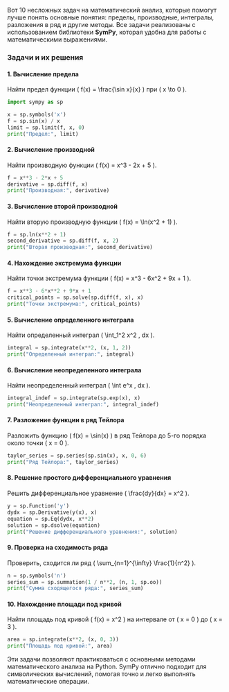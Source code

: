 Вот 10 несложных задач на математический анализ, которые помогут лучше понять основные понятия: пределы, производные, интегралы, разложения в ряд и другие методы. Все задачи реализованы с использованием библиотеки **SymPy**, которая удобна для работы с математическими выражениями.

### Задачи и их решения

#### 1. **Вычисление предела**
   Найти предел функции \( f(x) = \frac{\sin x}{x} \) при \( x \to 0 \).

   ```python
   import sympy as sp

   x = sp.symbols('x')
   f = sp.sin(x) / x
   limit = sp.limit(f, x, 0)
   print("Предел:", limit)
   ```

#### 2. **Вычисление производной**
   Найти производную функции \( f(x) = x^3 - 2x + 5 \).

   ```python
   f = x**3 - 2*x + 5
   derivative = sp.diff(f, x)
   print("Производная:", derivative)
   ```

#### 3. **Вычисление второй производной**
   Найти вторую производную функции \( f(x) = \ln(x^2 + 1) \).

   ```python
   f = sp.ln(x**2 + 1)
   second_derivative = sp.diff(f, x, 2)
   print("Вторая производная:", second_derivative)
   ```

#### 4. **Нахождение экстремума функции**
   Найти точки экстремума функции \( f(x) = x^3 - 6x^2 + 9x + 1 \).

   ```python
   f = x**3 - 6*x**2 + 9*x + 1
   critical_points = sp.solve(sp.diff(f, x), x)
   print("Точки экстремума:", critical_points)
   ```

#### 5. **Вычисление определенного интеграла**
   Найти определенный интеграл \( \int_1^2 x^2 \, dx \).

   ```python
   integral = sp.integrate(x**2, (x, 1, 2))
   print("Определенный интеграл:", integral)
   ```

#### 6. **Вычисление неопределенного интеграла**
   Найти неопределенный интеграл \( \int e^x \, dx \).

   ```python
   integral_indef = sp.integrate(sp.exp(x), x)
   print("Неопределенный интеграл:", integral_indef)
   ```

#### 7. **Разложение функции в ряд Тейлора**
   Разложить функцию \( f(x) = \sin(x) \) в ряд Тейлора до 5-го порядка около точки \( x = 0 \).

   ```python
   taylor_series = sp.series(sp.sin(x), x, 0, 6)
   print("Ряд Тейлора:", taylor_series)
   ```

#### 8. **Решение простого дифференциального уравнения**
   Решить дифференциальное уравнение \( \frac{dy}{dx} = x^2 \).

   ```python
   y = sp.Function('y')
   dydx = sp.Derivative(y(x), x)
   equation = sp.Eq(dydx, x**2)
   solution = sp.dsolve(equation)
   print("Решение дифференциального уравнения:", solution)
   ```

#### 9. **Проверка на сходимость ряда**
   Проверить, сходится ли ряд \( \sum_{n=1}^{\infty} \frac{1}{n^2} \).

   ```python
   n = sp.symbols('n')
   series_sum = sp.summation(1 / n**2, (n, 1, sp.oo))
   print("Сумма сходящегося ряда:", series_sum)
   ```

#### 10. **Нахождение площади под кривой**
   Найти площадь под кривой \( f(x) = x^2 \) на интервале от \( x = 0 \) до \( x = 3 \).

   ```python
   area = sp.integrate(x**2, (x, 0, 3))
   print("Площадь под кривой:", area)
   ```

Эти задачи позволяют практиковаться с основными методами математического анализа на Python. SymPy отлично подходит для символических вычислений, помогая точно и легко выполнять математические операции.